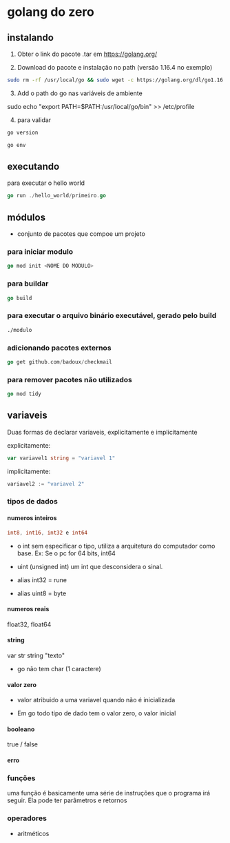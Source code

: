 # golang do zero

## instalando

1. Obter o link do pacote .tar em https://golang.org/

2. Download do pacote e instalação no path (versão 1.16.4 no exemplo)

```bash
sudo rm -rf /usr/local/go && sudo wget -c https://golang.org/dl/go1.16.4.linux-amd64.tar.gz -O - | sudo tar -xzf -C /usr/local
```

3. Add o path do go nas variáveis de ambiente

sudo echo "export PATH=$PATH:/usr/local/go/bin" >> /etc/profile

4. para validar
```bash
go version
```

```bash
go env
```

## executando

para executar o hello world

```go
go run ./hello_world/primeiro.go
```

## módulos

* conjunto de pacotes que compoe um projeto

### para iniciar modulo

```go
go mod init <NOME DO MODULO>
```

### para buildar
```go
go build
```

### para executar o arquivo binário executável, gerado pelo build

```bash
./modulo
```

### adicionando pacotes externos

```go
go get github.com/badoux/checkmail
```

### para remover pacotes não utilizados

```go
go mod tidy
```

## variaveis

Duas formas de declarar variaveis, explicitamente e implicitamente

explicitamente:

```go
var variavel1 string = "variavel 1"
```

implicitamente:

```go
variavel2 := "variavel 2"
```

### tipos de dados

#### numeros inteiros

```go
int8, int16, int32 e int64
```

* o int sem especificar o tipo, utiliza a arquitetura do computador como base. Ex: Se o pc for 64 bits, int64

* uint (unsigned int) um int que desconsidera o sinal.

* alias int32 = rune

* alias uint8 = byte

#### numeros reais

float32, float64

#### string

var str string "texto"

* go não tem char (1 caractere)

#### valor zero 

* valor atribuido a uma variavel quando não é inicializada

* Em go todo tipo de dado tem o valor zero, o valor inicial

#### booleano
true / false

#### erro

### funções

uma função é basicamente uma série de instruções que o programa irá seguir.
Ela pode ter parâmetros e retornos

### operadores

* aritméticos
